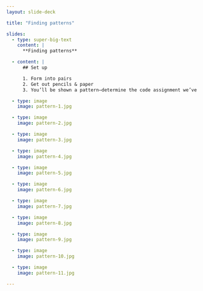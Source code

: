 ```yaml
---
layout: slide-deck

title: "Finding patterns"

slides:
  - type: super-big-text
    content: |
      **Finding patterns**

  - content: |
      ## Set up

      1. Form into pairs
      2. Get out pencils & paper
      3. You’ll be shown a pattern—determine the code assignment we’ve done that is most similar

  - type: image
    image: pattern-1.jpg

  - type: image
    image: pattern-2.jpg

  - type: image
    image: pattern-3.jpg

  - type: image
    image: pattern-4.jpg

  - type: image
    image: pattern-5.jpg

  - type: image
    image: pattern-6.jpg

  - type: image
    image: pattern-7.jpg

  - type: image
    image: pattern-8.jpg

  - type: image
    image: pattern-9.jpg

  - type: image
    image: pattern-10.jpg

  - type: image
    image: pattern-11.jpg

---
```

